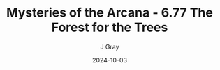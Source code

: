 ---
title: 'Mysteries of the Arcana - 6.77 The Forest for the Trees'
alt: 'Mysteries of the Arcana'
date: '2024-10-03'
author: 'J Gray'
artist: 'Keira'
---